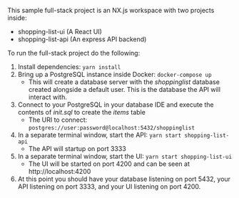 This sample full-stack project is an NX.js workspace with two projects inside:
- shopping-list-ui (A React UI)
- shopping-list-api (An express API backend)

To run the full-stack project do the following:
1. Install dependencies: `yarn install`
2. Bring up a PostgreSQL instance inside Docker: `docker-compose up`
   - This will create a database server with the _shoppinglist_ database created alongside a default user. This is the database the API will interact with.
3. Connect to your PostgreSQL in your database IDE and execute the contents of _init.sql_ to create the _items_ table
   - The URI to connect: `postgres://user:password@localhost:5432/shoppinglist`
4. In a separate terminal window, start the API: `yarn start shopping-list-api`
   - The API will startup on port 3333
5. In a separate terminal window, start the UI: `yarn start shopping-list-ui`
   - The UI will be started on port 4200 and can be seen at http://localhost:4200
6. At this point you should have your database listening on port 5432, your API listening on port 3333, and your UI listening on port 4200.

